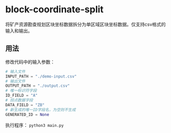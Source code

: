 # block-coordinate-split

将矿产资源勘查规划区块坐标数据拆分为单区域区块坐标数据。仅支持csv格式的输入和输出。


## 用法
修改代码中的输入参数：

```python
# 输入文件
INPUT_PATH = "./demo-input.csv"
# 输出文件
OUTPUT_PATH = "./output.csv"
# 唯一标识符字段
ID_FIELD = "A"
# 拐点数据字段
DATA_FIELD = "ZB"
# 新生成的唯一ID字段名，为空则不生成
GENERATED_ID = None
```

执行程序：
`python3 main.py`
